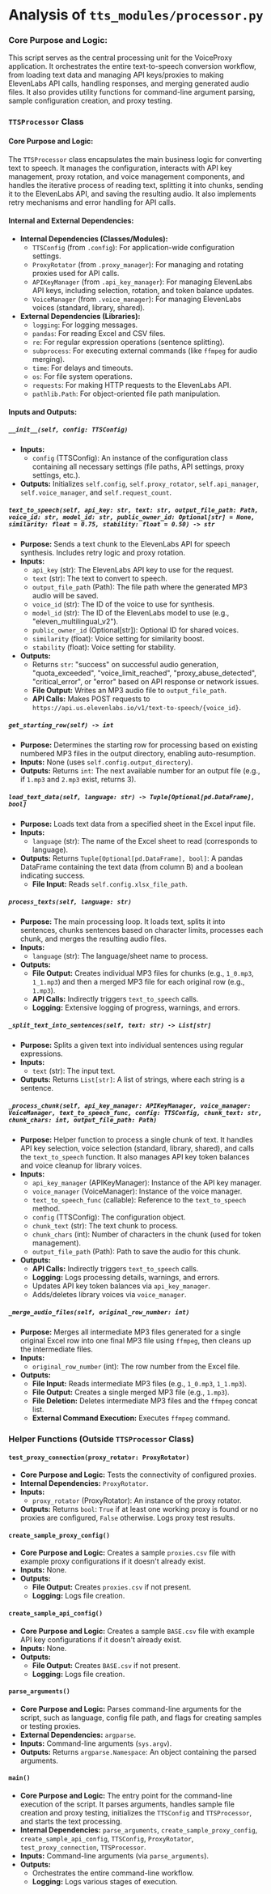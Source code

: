 # Analysis of `tts_modules/processor.py`

### **Core Purpose and Logic:**

This script serves as the central processing unit for the VoiceProxy application. It orchestrates the entire text-to-speech conversion workflow, from loading text data and managing API keys/proxies to making ElevenLabs API calls, handling responses, and merging generated audio files. It also provides utility functions for command-line argument parsing, sample configuration creation, and proxy testing.

### **`TTSProcessor` Class**

#### **Core Purpose and Logic:**
The `TTSProcessor` class encapsulates the main business logic for converting text to speech. It manages the configuration, interacts with API key management, proxy rotation, and voice management components, and handles the iterative process of reading text, splitting it into chunks, sending it to the ElevenLabs API, and saving the resulting audio. It also implements retry mechanisms and error handling for API calls.

#### **Internal and External Dependencies:**
- **Internal Dependencies (Classes/Modules):**
    - `TTSConfig` (from `.config`): For application-wide configuration settings.
    - `ProxyRotator` (from `.proxy_manager`): For managing and rotating proxies used for API calls.
    - `APIKeyManager` (from `.api_key_manager`): For managing ElevenLabs API keys, including selection, rotation, and token balance updates.
    - `VoiceManager` (from `.voice_manager`): For managing ElevenLabs voices (standard, library, shared).
- **External Dependencies (Libraries):**
    - `logging`: For logging messages.
    - `pandas`: For reading Excel and CSV files.
    - `re`: For regular expression operations (sentence splitting).
    - `subprocess`: For executing external commands (like `ffmpeg` for audio merging).
    - `time`: For delays and timeouts.
    - `os`: For file system operations.
    - `requests`: For making HTTP requests to the ElevenLabs API.
    - `pathlib.Path`: For object-oriented file path manipulation.

#### **Inputs and Outputs:**

##### **`__init__(self, config: TTSConfig)`**
- **Inputs:**
    - `config` (TTSConfig): An instance of the configuration class containing all necessary settings (file paths, API settings, proxy settings, etc.).
- **Outputs:** Initializes `self.config`, `self.proxy_rotator`, `self.api_manager`, `self.voice_manager`, and `self.request_count`.

##### **`text_to_speech(self, api_key: str, text: str, output_file_path: Path, voice_id: str, model_id: str, public_owner_id: Optional[str] = None, similarity: float = 0.75, stability: float = 0.50) -> str`**
- **Purpose:** Sends a text chunk to the ElevenLabs API for speech synthesis. Includes retry logic and proxy rotation.
- **Inputs:**
    - `api_key` (str): The ElevenLabs API key to use for the request.
    - `text` (str): The text to convert to speech.
    - `output_file_path` (Path): The file path where the generated MP3 audio will be saved.
    - `voice_id` (str): The ID of the voice to use for synthesis.
    - `model_id` (str): The ID of the ElevenLabs model to use (e.g., "eleven_multilingual_v2").
    - `public_owner_id` (Optional[str]): Optional ID for shared voices.
    - `similarity` (float): Voice setting for similarity boost.
    - `stability` (float): Voice setting for stability.
- **Outputs:**
    - Returns `str`: "success" on successful audio generation, "quota_exceeded", "voice_limit_reached", "proxy_abuse_detected", "critical_error", or "error" based on API response or network issues.
    - **File Output:** Writes an MP3 audio file to `output_file_path`.
    - **API Calls:** Makes POST requests to `https://api.us.elevenlabs.io/v1/text-to-speech/{voice_id}`.

##### **`get_starting_row(self) -> int`**
- **Purpose:** Determines the starting row for processing based on existing numbered MP3 files in the output directory, enabling auto-resumption.
- **Inputs:** None (uses `self.config.output_directory`).
- **Outputs:** Returns `int`: The next available number for an output file (e.g., if `1.mp3` and `2.mp3` exist, returns 3).

##### **`load_text_data(self, language: str) -> Tuple[Optional[pd.DataFrame], bool]`**
- **Purpose:** Loads text data from a specified sheet in the Excel input file.
- **Inputs:**
    - `language` (str): The name of the Excel sheet to read (corresponds to language).
- **Outputs:** Returns `Tuple[Optional[pd.DataFrame], bool]`: A pandas DataFrame containing the text data (from column B) and a boolean indicating success.
    - **File Input:** Reads `self.config.xlsx_file_path`.

##### **`process_texts(self, language: str)`**
- **Purpose:** The main processing loop. It loads text, splits it into sentences, chunks sentences based on character limits, processes each chunk, and merges the resulting audio files.
- **Inputs:**
    - `language` (str): The language/sheet name to process.
- **Outputs:**
    - **File Output:** Creates individual MP3 files for chunks (e.g., `1_0.mp3`, `1_1.mp3`) and then a merged MP3 file for each original row (e.g., `1.mp3`).
    - **API Calls:** Indirectly triggers `text_to_speech` calls.
    - **Logging:** Extensive logging of progress, warnings, and errors.

##### **`_split_text_into_sentences(self, text: str) -> List[str]`**
- **Purpose:** Splits a given text into individual sentences using regular expressions.
- **Inputs:**
    - `text` (str): The input text.
- **Outputs:** Returns `List[str]`: A list of strings, where each string is a sentence.

##### **`_process_chunk(self, api_key_manager: APIKeyManager, voice_manager: VoiceManager, text_to_speech_func, config: TTSConfig, chunk_text: str, chunk_chars: int, output_file_path: Path)`**
- **Purpose:** Helper function to process a single chunk of text. It handles API key selection, voice selection (standard, library, shared), and calls the `text_to_speech` function. It also manages API key token balances and voice cleanup for library voices.
- **Inputs:**
    - `api_key_manager` (APIKeyManager): Instance of the API key manager.
    - `voice_manager` (VoiceManager): Instance of the voice manager.
    - `text_to_speech_func` (callable): Reference to the `text_to_speech` method.
    - `config` (TTSConfig): The configuration object.
    - `chunk_text` (str): The text chunk to process.
    - `chunk_chars` (int): Number of characters in the chunk (used for token management).
    - `output_file_path` (Path): Path to save the audio for this chunk.
- **Outputs:**
    - **API Calls:** Indirectly triggers `text_to_speech` calls.
    - **Logging:** Logs processing details, warnings, and errors.
    - Updates API key token balances via `api_key_manager`.
    - Adds/deletes library voices via `voice_manager`.

##### **`_merge_audio_files(self, original_row_number: int)`**
- **Purpose:** Merges all intermediate MP3 files generated for a single original Excel row into one final MP3 file using `ffmpeg`, then cleans up the intermediate files.
- **Inputs:**
    - `original_row_number` (int): The row number from the Excel file.
- **Outputs:**
    - **File Input:** Reads intermediate MP3 files (e.g., `1_0.mp3`, `1_1.mp3`).
    - **File Output:** Creates a single merged MP3 file (e.g., `1.mp3`).
    - **File Deletion:** Deletes intermediate MP3 files and the `ffmpeg` concat list.
    - **External Command Execution:** Executes `ffmpeg` command.

### **Helper Functions (Outside `TTSProcessor` Class)**

#### **`test_proxy_connection(proxy_rotator: ProxyRotator)`**
- **Core Purpose and Logic:** Tests the connectivity of configured proxies.
- **Internal Dependencies:** `ProxyRotator`.
- **Inputs:**
    - `proxy_rotator` (ProxyRotator): An instance of the proxy rotator.
- **Outputs:** Returns `bool`: `True` if at least one working proxy is found or no proxies are configured, `False` otherwise. Logs proxy test results.

#### **`create_sample_proxy_config()`**
- **Core Purpose and Logic:** Creates a sample `proxies.csv` file with example proxy configurations if it doesn't already exist.
- **Inputs:** None.
- **Outputs:**
    - **File Output:** Creates `proxies.csv` if not present.
    - **Logging:** Logs file creation.

#### **`create_sample_api_config()`**
- **Core Purpose and Logic:** Creates a sample `BASE.csv` file with example API key configurations if it doesn't already exist.
- **Inputs:** None.
- **Outputs:**
    - **File Output:** Creates `BASE.csv` if not present.
    - **Logging:** Logs file creation.

#### **`parse_arguments()`**
- **Core Purpose and Logic:** Parses command-line arguments for the script, such as language, config file path, and flags for creating samples or testing proxies.
- **External Dependencies:** `argparse`.
- **Inputs:** Command-line arguments (`sys.argv`).
- **Outputs:** Returns `argparse.Namespace`: An object containing the parsed arguments.

#### **`main()`**
- **Core Purpose and Logic:** The entry point for the command-line execution of the script. It parses arguments, handles sample file creation and proxy testing, initializes the `TTSConfig` and `TTSProcessor`, and starts the text processing.
- **Internal Dependencies:** `parse_arguments`, `create_sample_proxy_config`, `create_sample_api_config`, `TTSConfig`, `ProxyRotator`, `test_proxy_connection`, `TTSProcessor`.
- **Inputs:** Command-line arguments (via `parse_arguments`).
- **Outputs:**
    - Orchestrates the entire command-line workflow.
    - **Logging:** Logs various stages of execution.
